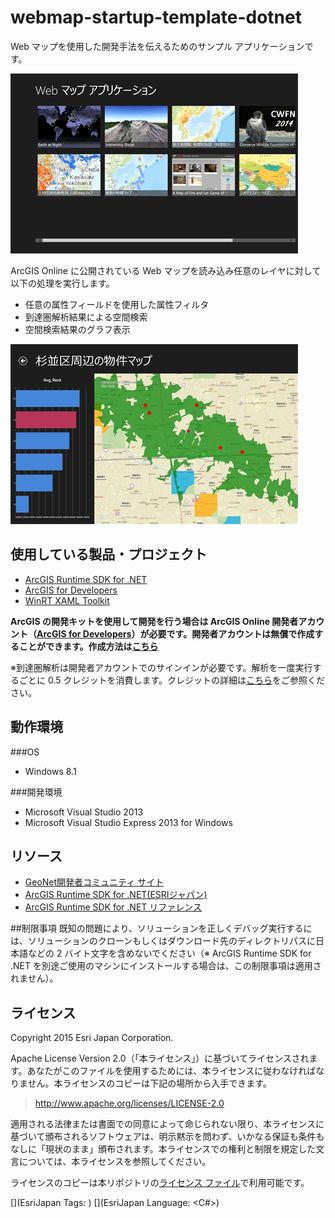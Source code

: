 # webmap-startup-template-dotnet

Web マップを使用した開発手法を伝えるためのサンプル アプリケーションです。

![Web マップを使用するサンプル アプリケーション（検索画面）](_readme_images/app_image1.png)

ArcGIS Online に公開されている Web マップを読み込み任意のレイヤに対して以下の処理を実行します。
* 任意の属性フィールドを使用した属性フィルタ
* 到達圏解析結果による空間検索
* 空間検索結果のグラフ表示

![Web マップを使用するサンプル アプリケーション（Web マップ画面）](_readme_images/app_image2.png)

## 使用している製品・プロジェクト

* [ArcGIS Runtime SDK for .NET](https://developers.arcgis.com/net/)
* [ArcGIS for Developers](https://developers.arcgis.com/en/)
* [WinRT XAML Toolkit](https://winrtxamltoolkit.codeplex.com/)

**ArcGIS の開発キットを使用して開発を行う場合は ArcGIS Online 開発者アカウント（[ArcGIS for Developers](https://developers.arcgis.com/en/)）が必要です。開発者アカウントは無償で作成することができます。作成方法は[こちら](http://www.esrij.com/cgi-bin/wp/wp-content/uploads/documents/signup-esri-developers.pdf)**

※到達圏解析は開発者アカウントでのサインインが必要です。解析を一度実行するごとに 0.5 クレジットを消費します。クレジットの詳細は[こちら](http://www.esrij.com/products/arcgis-online-for-developers/details/plans/)をご参照ください。

## 動作環境
###OS
* Windows 8.1

###開発環境
* Microsoft Visual Studio 2013
* Microsoft Visual Studio Express 2013 for Windows

## リソース

* [GeoNet開発者コミュニティ サイト](https://geonet.esri.com/groups/devcom-jp)
* [ArcGIS Runtime SDK for .NET(ESRIジャパン)](http://www.esrij.com/products/arcgis-runtime-sdk-for-dotnet/)
* [ArcGIS Runtime SDK for .NET リファレンス](https://developers.arcgis.com/net/desktop/api-reference/)

##制限事項
既知の問題により、ソリューションを正しくデバッグ実行するには、ソリューションのクローンもしくはダウンロード先のディレクトリパスに日本語などの 2 バイト文字を含めないでください（※ ArcGIS Runtime SDK for .NET を別途ご使用のマシンにインストールする場合は、この制限事項は適用されません）。

## ライセンス
Copyright 2015 Esri Japan Corporation.

Apache License Version 2.0（「本ライセンス」）に基づいてライセンスされます。あなたがこのファイルを使用するためには、本ライセンスに従わなければなりません。本ライセンスのコピーは下記の場所から入手できます。

> http://www.apache.org/licenses/LICENSE-2.0

適用される法律または書面での同意によって命じられない限り、本ライセンスに基づいて頒布されるソフトウェアは、明示黙示を問わず、いかなる保証も条件もなしに「現状のまま」頒布されます。本ライセンスでの権利と制限を規定した文言については、本ライセンスを参照してください。

ライセンスのコピーは本リポジトリの[ライセンス ファイル](./LICENSE)で利用可能です。

[](EsriJapan Tags: <Windows> )
[](EsriJapan Language: <C#>)
